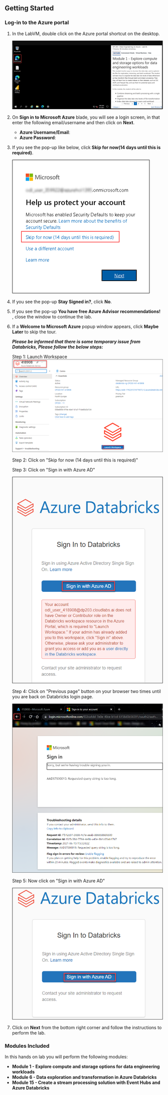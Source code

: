 ## **Getting Started**

### Log-in to the Azure portal

1. In the LabVM, double click on the Azure portal shortcut on the desktop.

     ![LabEnvironment](media/azureportal.png) 
     
1. On **Sign in to Microsoft Azure** blade, you will see a login screen, in that enter the following email/username and then click on **Next**.  
   * **Azure Username/Email**:  <inject key="AzureAdUserEmail"></inject>
   * **Azure Password**:  <inject key="AzureAdUserPassword"></inject>
  
1. If you see the pop-up like below, click **Skip for now(14 days until this is required)**.

   ![LabEnvironmentpop-up](media/azureportal02.png)

1. If you see the pop-up  **Stay Signed in?**, click **No**.

1. If you see the pop-up **You have free Azure Advisor recommendations!** , close the window to continue the lab. 

1. If a **Welcome to Microsoft Azure** popup window appears, click **Maybe Later** to skip the tour.

   ***Please be informed that there is some temporary issue from Databricks, Please follow the below steps:***

   Step 1: Launch Workspace
    ![](media/databricks-01.png "Launch workspace") 
     
   Step 2: Click on "Skip for now (14 days until this is required)"

   Step 3: Click on "Sign in with Azure AD"

     ![](media/databricks-02.png "Sign in") 
     
   Step 4: Click on "Previous page" button on your browser two times until you are back on Databricks login page.

     ![](media/databricks-03.png "Previous page") 
     
   Step 5: Now click on "Sign in with Azure AD"

     ![](media/databricks-04.png "Sign in Azure AD") 
     
1. Click on **Next** from the bottom right corner and follow the instructions to perform the lab.

### Modules Included

   In this hands on lab you will perform the following modules:

 - **Module 1 - Explore compute and storage options for data engineering workloads** 
 - **Module 6 - Data exploration and transformation in Azure Databricks**
 - **Module 15 - Create a stream processing solution with Event Hubs and Azure Databricks**
